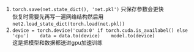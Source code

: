 1. `torch.save(net.state_dict(), 'net.pkl')` 只保存参数会更快   
恢复时需要先再写一遍网络结构然后用 `net2.load_state_dict(torch.load(net.pkl))`
2.  `device = torch.device('cuda:0' if torch.cuda.is_availabel() else 'cpu')   
	 data = data.to(device)   
     model.to(device)`   
     这是把模型和数据都送进gpu加速训练